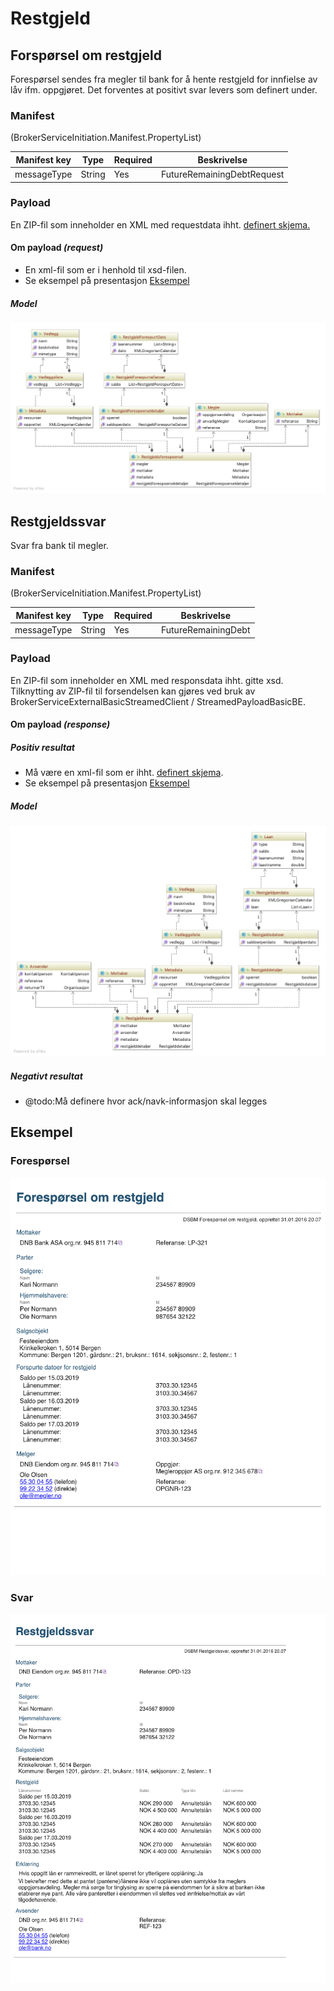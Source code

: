 # Restgjeld

## Forspørsel om restgjeld
Forespørsel sendes fra megler til bank for å hente restgjeld for innfielse av låv ifm. oppgjøret.
Det forventes at positivt svar levers som definert under.

### Manifest
(BrokerServiceInitiation.Manifest.PropertyList)

|Manifest key|Type|Required|Beskrivelse|
|--- |--- |--- |--- |
|messageType|String|Yes|FutureRemainingDebtRequest|

### Payload
En ZIP-fil som inneholder en XML med requestdata ihht. [definert skjema.](../afpant-model/xsd/dsve-1.0.0.xsd)

#### Om payload *(request)*
- En xml-fil som er i henhold til xsd-filen.
- Se eksempel på presentasjon [Eksempel](examples/restgjeldsforespoersel-example-xml.png)

##### Model
![model restgjeldforespørsel](examples/model_restgjeldforespoersel.png "Model for restgjeldsforespørsel")

## Restgjeldssvar
Svar fra bank til megler.

### Manifest
(BrokerServiceInitiation.Manifest.PropertyList)

|Manifest key|Type|Required|Beskrivelse|
|--- |--- |--- |--- |
|messageType|String|Yes|FutureRemainingDebt|

### Payload
En ZIP-fil som inneholder en XML med responsdata ihht. gitte xsd.
Tilknytting av ZIP-fil til forsendelsen kan gjøres ved bruk av BrokerServiceExternalBasicStreamedClient / StreamedPayloadBasicBE.
		
#### Om payload *(response)*

##### Positiv resultat
- Må være en xml-fil som er ihht. [definert skjema](../afpant-model/xsd/dsve-1.0.0.xsd).
- Se eksempel på presentasjon [Eksempel](examples/restgjeldssvar-example-xml.png)

##### Model
![model restgjeldsvar](examples/model_restgjeldsvar.png "Model for restgjeldsvar")

##### Negativt resultat
- @todo:Må definere hvor ack/navk-informasjon skal legges

## Eksempel

### Forespørsel
![Eksempel](examples/restgjeldsforespoersel-example-xml.png)

### Svar
![Eksempel](examples/restgjeldssvar-example-xml.png)